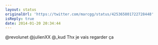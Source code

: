 ```yaml
---
layout: status
originalUrl: 'https://twitter.com/marcgg/status/425365801722728448'
isReply: true
date: 2014-01-20 20:34:44
---
```


@revolunet @julienXX @_kud Thx je vais regarder ça
